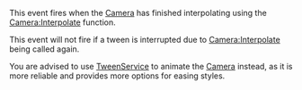 This event fires when the [Camera](https://developer.roblox.com/en-us/api-reference/class/Camera) has finished interpolating using the [Camera:Interpolate](https://developer.roblox.com/en-us/api-reference/function/Camera/Interpolate) function.

This event will not fire if a tween is interrupted due to [Camera:Interpolate](https://developer.roblox.com/en-us/api-reference/function/Camera/Interpolate) being called again.

You are advised to use [TweenService](https://developer.roblox.com/en-us/api-reference/class/TweenService) to animate the [Camera](https://developer.roblox.com/en-us/api-reference/class/Camera) instead, as it is more reliable and provides more options for easing styles.